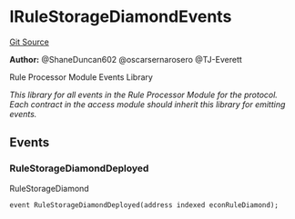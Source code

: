 # IRuleStorageDiamondEvents
[Git Source](https://github.com/thrackle-io/rules-protocol/blob/9adfea3f253340fbb4af30cdc0009d491b72e160/src/interfaces/IEvents.sol)

**Author:**
@ShaneDuncan602 @oscarsernarosero @TJ-Everett

Rule Processor Module Events Library

*This library for all events in the Rule Processor Module for the protocol. Each contract in the access module should inherit this library for emitting events.*


## Events
### RuleStorageDiamondDeployed
RuleStorageDiamond


```solidity
event RuleStorageDiamondDeployed(address indexed econRuleDiamond);
```

